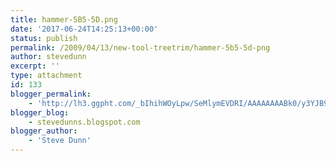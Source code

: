 ```yaml
---
title: hammer-5B5-5D.png
date: '2017-06-24T14:25:13+00:00'
status: publish
permalink: /2009/04/13/new-tool-treetrim/hammer-5b5-5d-png
author: stevedunn
excerpt: ''
type: attachment
id: 133
blogger_permalink:
    - 'http://lh3.ggpht.com/_bIhihWOyLpw/SeMlymEVDRI/AAAAAAAABk0/y3YJB9wNtnA/hammer%5B5%5D.png'
blogger_blog:
    - stevedunns.blogspot.com
blogger_author:
    - 'Steve Dunn'
---
```

<!DOCTYPE html PUBLIC "-//W3C//DTD HTML 4.0 Transitional//EN" "http://www.w3.org/TR/REC-html40/loose.dtd">
<?xml encoding="UTF-8">
